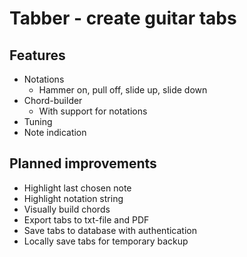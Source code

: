 # Tabber - create guitar tabs


## Features
* Notations
  * Hammer on, pull off, slide up, slide down
* Chord-builder
  * With support for notations
* Tuning
* Note indication
  
  
## Planned improvements 
* Highlight last chosen note
* Highlight notation string
* Visually build chords
* Export tabs to txt-file and PDF
* Save tabs to database with authentication
* Locally save tabs for temporary backup
